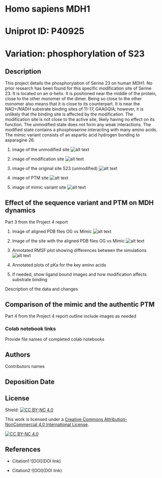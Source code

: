 # Homo sapiens MDH1

# Uniprot ID: P40925
# Variation: phosphorylation of S23


## Description

This project details the phosphorylation of Serine 23 on human MDH1. No prior research has been found for this specific modification site of Serine 23. It is located on an α-helix. It is positioned near the middle of the protein, close to the other monomer of the dimer. Being so close to the other monomer also means that it is close to its counterpart. It is near the NAD+/NADH substrate binding sites of 11-17, GAAGQIA; however, it is unlikely that the binding site is affected by the modification. The modification site is not close to the active site, likely having no effect on its function. The unmodified state does not form any weak interactions. The modified state contains a phosphoserine interacting with many amino acids. The mimic variant consists of an aspartic acid hydrogen bonding to asparagine 26.

1. image of the unmodified site
![alt text](images/align_all3models.png)

2. image of modification site
![alt text](images/align_all3sites.png)

3. image of the original site S23 (unmodified)
![alt text](images/hmdh1_S23.png)

4. image of PTM site
![alt text](images/hmdh1_PTM.png)

5. image of mimic variant site
![alt text](images/hmdh1_S23vsD23.png)


## Effect of the sequence variant and PTM on MDH dynamics

Part 3 from the Project 4 report

1. Image of aligned PDB files OG vs Mimic
![alt text](images/postMD_alignment_OG_vs_mimic_full.png)

3. Image of the site with the aligned PDB files OG vs Mimic
![alt text](images/postMD_alignment_OG_vs_mimic_site.png)

4. Annotated RMSF plot showing differences between the simulations
![alt text](images/XXX.png)

5. Annotated plots of pKa for the key amino acids

6. If needed, show ligand bound images and how modification affects substrate binding

Description of the data and changes


## Comparison of the mimic and the authentic PTM

Part 4 from the Project 4 report outline
include images as needed


### Colab notebook links

Provide file names of completed colab notebooks



## Authors

Contributors names

## Deposition Date

## License

Shield: [![CC BY-NC 4.0][cc-by-nc-shield]][cc-by-nc]

This work is licensed under a
[Creative Commons Attribution-NonCommercial 4.0 International License][cc-by-nc].

[![CC BY-NC 4.0][cc-by-nc-image]][cc-by-nc]

[cc-by-nc]: https://creativecommons.org/licenses/by-nc/4.0/
[cc-by-nc-image]: https://licensebuttons.net/l/by-nc/4.0/88x31.png
[cc-by-nc-shield]: https://img.shields.io/badge/License-CC%20BY--NC%204.0-lightgrey.svg


## References

* Citation1 ![DOI](DOI link)

* Citation2 ![DOI](DOI link)
